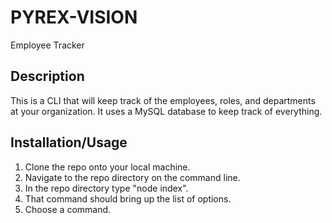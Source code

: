 # PYREX-VISION
Employee Tracker
## Description
This is a CLI that will keep track of the employees, roles, and departments at your organization. It uses a MySQL database to keep track of everything. 
## Installation/Usage
1. Clone the repo onto your local machine.
2. Navigate to the repo directory on the command line.
3. In the repo directory type "node index".
4. That command should bring up the list of options.
5. Choose a command. 
